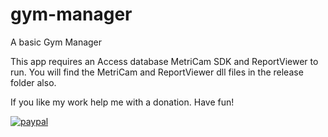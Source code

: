 # gym-manager
 A basic Gym Manager

This app requires an Access database MetriCam SDK and ReportViewer to run. You will find the MetriCam and ReportViewer dll files in the release folder also.

If you like my work help me with a donation.
Have fun!

[![paypal](https://www.paypalobjects.com/en_US/i/btn/btn_donateCC_LG.gif)](https://www.paypal.me/alinungurean)
